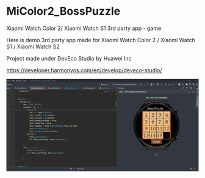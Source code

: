 # MiColor2_BossPuzzle

Xiaomi Watch Color 2/ Xiaomi Watch S1 3rd party app - game

Here is demo 3rd party app made for Xiaomi Watch Color 2 / Xiaomi Watch S1 / Xiaomi Watch S2

Project made under DevEco Studio by Huawei Inc

https://developer.harmonyos.com/en/develop/deveco-studio/

<img src="bosspuzzle.png"/>
